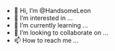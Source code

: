 - 👋 Hi, I’m @HandsomeLeon
- 👀 I’m interested in ...
- 🌱 I’m currently learning ...
- 💞️ I’m looking to collaborate on ...
- 📫 How to reach me ...

<!---
HandsomeLeon/HandsomeLeon is a ✨ special ✨ repository because its `README.md` (this file) appears on your GitHub profile.
You can click the Preview link to take a look at your changes.
--->
